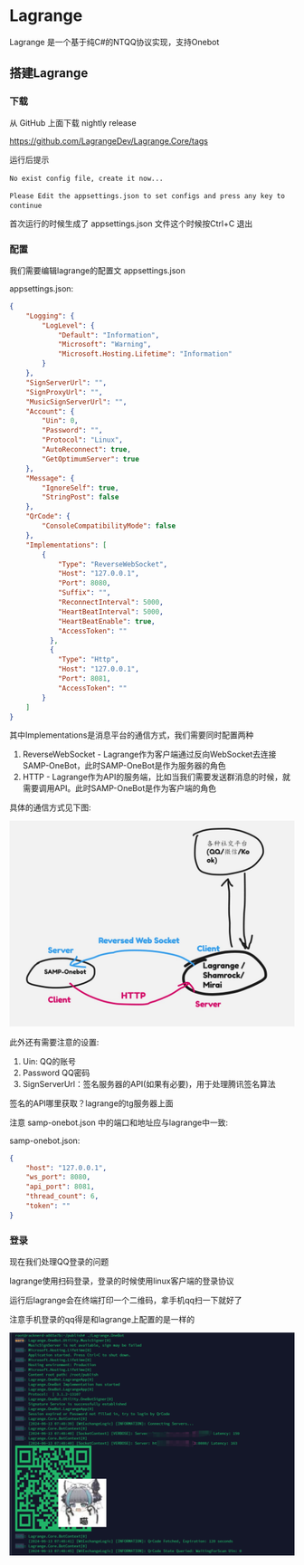 # Lagrange

Lagrange 是一个基于纯C#的NTQQ协议实现，支持Onebot

## 搭建Lagrange

### 下载

从 GitHub 上面下载 nightly release 

https://github.com/LagrangeDev/Lagrange.Core/tags

运行后提示

`No exist config file, create it now...`

`Please Edit the appsettings.json to set configs and press any key to continue`

首次运行的时候生成了 appsettings.json 文件这个时候按Ctrl+C 退出

### 配置

我们需要编辑lagrange的配置文 appsettings.json

appsettings.json:
```json
{
    "Logging": {
        "LogLevel": {
            "Default": "Information",
            "Microsoft": "Warning",
            "Microsoft.Hosting.Lifetime": "Information"
        }
    },
    "SignServerUrl": "",
    "SignProxyUrl": "",
    "MusicSignServerUrl": "",
    "Account": {
        "Uin": 0,
        "Password": "",
        "Protocol": "Linux",
        "AutoReconnect": true,
        "GetOptimumServer": true
    },
    "Message": {
        "IgnoreSelf": true,
        "StringPost": false
    },
    "QrCode": {
        "ConsoleCompatibilityMode": false
    },
    "Implementations": [
        {
            "Type": "ReverseWebSocket",
            "Host": "127.0.0.1",
            "Port": 8080,
            "Suffix": "",
            "ReconnectInterval": 5000,
            "HeartBeatInterval": 5000,
            "HeartBeatEnable": true,
            "AccessToken": ""
          },
          {
            "Type": "Http",
            "Host": "127.0.0.1",
            "Port": 8081,
            "AccessToken": ""
        }
    ]
}
```

其中Implementations是消息平台的通信方式，我们需要同时配置两种

1. ReverseWebSocket - Lagrange作为客户端通过反向WebSocket去连接SAMP-OneBot，此时SAMP-OneBot是作为服务器的角色
2. HTTP - Lagrange作为API的服务端，比如当我们需要发送群消息的时候，就需要调用API。此时SAMP-OneBot是作为客户端的角色

具体的通信方式见下图:

![image](network.jpg)

此外还有需要注意的设置:

1. Uin: QQ的账号
2. Password QQ密码
3. SignServerUrl：签名服务器的API(如果有必要)，用于处理腾讯签名算法

签名的API哪里获取？lagrange的tg服务器上面

注意 samp-onebot.json 中的端口和地址应与lagrange中一致:

samp-onebot.json:
```json
{
    "host": "127.0.0.1",
    "ws_port": 8080,
    "api_port": 8081,
    "thread_count": 6,
    "token": ""
}
```

### 登录

现在我们处理QQ登录的问题

lagrange使用扫码登录，登录的时候使用linux客户端的登录协议

运行后lagrange会在终端打印一个二维码，拿手机qq扫一下就好了

注意手机登录的qq得是和lagrange上配置的是一样的

![Alt text](lagrange_login.png)